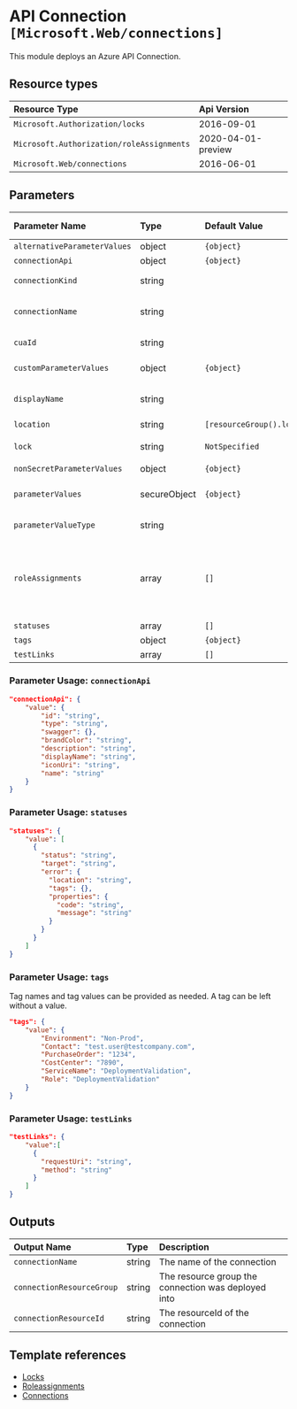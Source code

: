 # API Connection `[Microsoft.Web/connections]`

This module deploys an Azure API Connection.

## Resource types

| Resource Type | Api Version |
| :-- | :-- |
| `Microsoft.Authorization/locks` | 2016-09-01 |
| `Microsoft.Authorization/roleAssignments` | 2020-04-01-preview |
| `Microsoft.Web/connections` | 2016-06-01 |

## Parameters

| Parameter Name | Type | Default Value | Possible Values | Description |
| :-- | :-- | :-- | :-- | :-- |
| `alternativeParameterValues` | object | `{object}` |  | Optional. Alternative parameter values. |
| `connectionApi` | object | `{object}` |  | Optional. Specific values for some API connections. |
| `connectionKind` | string |  |  | Required. Connection Kind. Example: 'V1' when using blobs. It can change depending on the resource. |
| `connectionName` | string |  |  | Required. Connection name for connection. Example: 'azureblob' when using blobs.  It can change depending on the resource. |
| `cuaId` | string |  |  | Optional. Customer Usage Attribution id (GUID). This GUID must be previously registered. |
| `customParameterValues` | object | `{object}` |  | Optional. Customized parameter values for specific connections. |
| `displayName` | string |  |  | Required. Display name connection. Example: 'blobconnection' when using blobs. It can change depending on the resource. |
| `location` | string | `[resourceGroup().location]` |  | Optional. Location of the deployment. |
| `lock` | string | `NotSpecified` | `[CanNotDelete, NotSpecified, ReadOnly]` | Optional. Specify the type of lock. |
| `nonSecretParameterValues` | object | `{object}` |  | Optional. Dictionary of nonsecret parameter values. |
| `parameterValues` | secureObject | `{object}` |  | Optional. Connection strings or access keys for connection. Example: 'accountName' and 'accessKey' when using blobs.  It can change depending on the resource. |
| `parameterValueType` | string |  |  | Optional. Value Type of parameter, in case alternativeParameterValues is used. |
| `roleAssignments` | array | `[]` |  | Optional. Array of role assignment objects that contain the 'roleDefinitionIdOrName' and 'principalId' to define RBAC role assignments on this resource. In the roleDefinitionIdOrName attribute, you can provide either the display name of the role definition, or its fully qualified ID in the following format: '/providers/Microsoft.Authorization/roleDefinitions/c2f4ef07-c644-48eb-af81-4b1b4947fb11'. |
| `statuses` | array | `[]` |  | Optional. Status of the connection. |
| `tags` | object | `{object}` |  | Optional. Tags of the resource. |
| `testLinks` | array | `[]` |  | Optional. Links to test the API connection. |

### Parameter Usage: `connectionApi`

```json
"connectionApi": {
    "value": {
        "id": "string",
        "type": "string",
        "swagger": {},
        "brandColor": "string",
        "description": "string",
        "displayName": "string",
        "iconUri": "string",
        "name": "string"
    }
}
```

### Parameter Usage: `statuses`

```json
"statuses": {
    "value": [
      {
        "status": "string",
        "target": "string",
        "error": {
          "location": "string",
          "tags": {},
          "properties": {
            "code": "string",
            "message": "string"
          }
        }
      }
    ]
}
```

### Parameter Usage: `tags`

Tag names and tag values can be provided as needed. A tag can be left without a value.

```json
"tags": {
    "value": {
        "Environment": "Non-Prod",
        "Contact": "test.user@testcompany.com",
        "PurchaseOrder": "1234",
        "CostCenter": "7890",
        "ServiceName": "DeploymentValidation",
        "Role": "DeploymentValidation"
    }
}
```

### Parameter Usage: `testLinks`

```json
"testLinks": {
    "value":[
      {
        "requestUri": "string",
        "method": "string"
      }
    ]
}
```

## Outputs

| Output Name | Type | Description |
| :-- | :-- | :-- |
| `connectionName` | string | The name of the connection |
| `connectionResourceGroup` | string | The resource group the connection was deployed into |
| `connectionResourceId` | string | The resourceId of the connection |

## Template references

- [Locks](https://docs.microsoft.com/en-us/azure/templates/Microsoft.Authorization/2016-09-01/locks)
- [Roleassignments](https://docs.microsoft.com/en-us/azure/templates/Microsoft.Authorization/2020-04-01-preview/roleAssignments)
- [Connections](https://docs.microsoft.com/en-us/azure/templates/Microsoft.Web/2016-06-01/connections)
